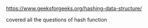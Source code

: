 https://www.geeksforgeeks.org/hashing-data-structure/


covered all the questions of hash function 
